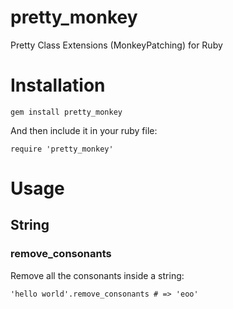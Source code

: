 # pretty_monkey
Pretty Class Extensions (MonkeyPatching) for Ruby

# Installation

`gem install pretty_monkey`

And then include it in your ruby file:

`require 'pretty_monkey'`

# Usage
## String
### remove_consonants
Remove all the consonants inside a string:

`'hello world'.remove_consonants # => 'eoo'`
